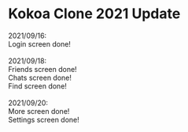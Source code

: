 # Kokoa Clone 2021 Update

2021/09/16:<br/>
Login screen done!<br/>
<br/>
2021/09/18:<br/>
Friends screen done!<br/>
Chats screen done!<br/>
Find screen done!<br/>
<br/>
2021/09/20:<br/>
More screen done!<br/>
Settings screen done!<br/>
